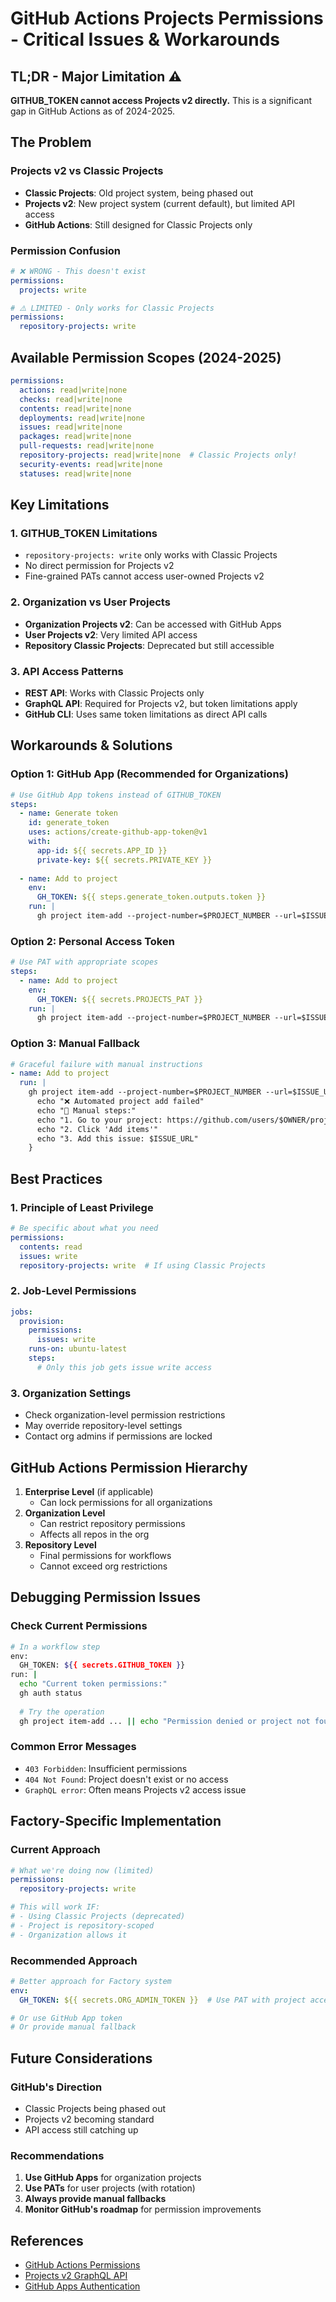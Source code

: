 # GitHub Actions Projects Permissions - Critical Issues & Workarounds

## TL;DR - Major Limitation ⚠️

**GITHUB_TOKEN cannot access Projects v2 directly.** This is a significant gap in GitHub Actions as of 2024-2025.

## The Problem

### Projects v2 vs Classic Projects
- **Classic Projects**: Old project system, being phased out
- **Projects v2**: New project system (current default), but limited API access
- **GitHub Actions**: Still designed for Classic Projects only

### Permission Confusion
```yaml
# ❌ WRONG - This doesn't exist
permissions:
  projects: write

# ⚠️ LIMITED - Only works for Classic Projects  
permissions:
  repository-projects: write
```

## Available Permission Scopes (2024-2025)

```yaml
permissions:
  actions: read|write|none
  checks: read|write|none
  contents: read|write|none
  deployments: read|write|none
  issues: read|write|none
  packages: read|write|none
  pull-requests: read|write|none
  repository-projects: read|write|none  # Classic Projects only!
  security-events: read|write|none
  statuses: read|write|none
```

## Key Limitations

### 1. GITHUB_TOKEN Limitations
- `repository-projects: write` only works with Classic Projects
- No direct permission for Projects v2
- Fine-grained PATs cannot access user-owned Projects v2

### 2. Organization vs User Projects
- **Organization Projects v2**: Can be accessed with GitHub Apps
- **User Projects v2**: Very limited API access
- **Repository Classic Projects**: Deprecated but still accessible

### 3. API Access Patterns
- **REST API**: Works with Classic Projects only
- **GraphQL API**: Required for Projects v2, but token limitations apply
- **GitHub CLI**: Uses same token limitations as direct API calls

## Workarounds & Solutions

### Option 1: GitHub App (Recommended for Organizations)
```yaml
# Use GitHub App tokens instead of GITHUB_TOKEN
steps:
  - name: Generate token
    id: generate_token
    uses: actions/create-github-app-token@v1
    with:
      app-id: ${{ secrets.APP_ID }}
      private-key: ${{ secrets.PRIVATE_KEY }}
  
  - name: Add to project
    env:
      GH_TOKEN: ${{ steps.generate_token.outputs.token }}
    run: |
      gh project item-add --project-number=$PROJECT_NUMBER --url=$ISSUE_URL
```

### Option 2: Personal Access Token
```yaml
# Use PAT with appropriate scopes
steps:
  - name: Add to project
    env:
      GH_TOKEN: ${{ secrets.PROJECTS_PAT }}
    run: |
      gh project item-add --project-number=$PROJECT_NUMBER --url=$ISSUE_URL
```

### Option 3: Manual Fallback
```yaml
# Graceful failure with manual instructions
- name: Add to project
  run: |
    gh project item-add --project-number=$PROJECT_NUMBER --url=$ISSUE_URL || {
      echo "❌ Automated project add failed"
      echo "🔧 Manual steps:"
      echo "1. Go to your project: https://github.com/users/$OWNER/projects/$NUMBER"
      echo "2. Click 'Add items'"
      echo "3. Add this issue: $ISSUE_URL"
    }
```

## Best Practices

### 1. Principle of Least Privilege
```yaml
# Be specific about what you need
permissions:
  contents: read
  issues: write
  repository-projects: write  # If using Classic Projects
```

### 2. Job-Level Permissions
```yaml
jobs:
  provision:
    permissions:
      issues: write
    runs-on: ubuntu-latest
    steps:
      # Only this job gets issue write access
```

### 3. Organization Settings
- Check organization-level permission restrictions
- May override repository-level settings
- Contact org admins if permissions are locked

## GitHub Actions Permission Hierarchy

1. **Enterprise Level** (if applicable)
   - Can lock permissions for all organizations
2. **Organization Level** 
   - Can restrict repository permissions
   - Affects all repos in the org
3. **Repository Level**
   - Final permissions for workflows
   - Cannot exceed org restrictions

## Debugging Permission Issues

### Check Current Permissions
```bash
# In a workflow step
env:
  GH_TOKEN: ${{ secrets.GITHUB_TOKEN }}
run: |
  echo "Current token permissions:"
  gh auth status
  
  # Try the operation
  gh project item-add ... || echo "Permission denied or project not found"
```

### Common Error Messages
- `403 Forbidden`: Insufficient permissions
- `404 Not Found`: Project doesn't exist or no access
- `GraphQL error`: Often means Projects v2 access issue

## Factory-Specific Implementation

### Current Approach
```yaml
# What we're doing now (limited)
permissions:
  repository-projects: write

# This will work IF:
# - Using Classic Projects (deprecated)
# - Project is repository-scoped
# - Organization allows it
```

### Recommended Approach
```yaml
# Better approach for Factory system
env:
  GH_TOKEN: ${{ secrets.ORG_ADMIN_TOKEN }}  # Use PAT with project access

# Or use GitHub App token
# Or provide manual fallback
```

## Future Considerations

### GitHub's Direction
- Classic Projects being phased out
- Projects v2 becoming standard
- API access still catching up

### Recommendations
1. **Use GitHub Apps** for organization projects
2. **Use PATs** for user projects (with rotation)
3. **Always provide manual fallbacks**
4. **Monitor GitHub's roadmap** for permission improvements

## References
- [GitHub Actions Permissions](https://docs.github.com/en/actions/using-jobs/assigning-permissions-to-jobs)
- [Projects v2 GraphQL API](https://docs.github.com/en/issues/planning-and-tracking-with-projects/automating-your-project/using-the-api-to-manage-projects)
- [GitHub Apps Authentication](https://docs.github.com/en/apps/creating-github-apps/authenticating-with-a-github-app)